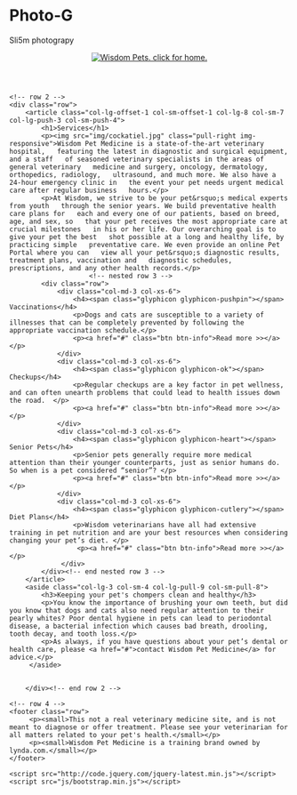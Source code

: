 # Photo-G
Sli5m photograpy
<!doctype html>
<html>  
<head>
    <meta charset="utf-8">
    <title>My Website</title>
    <meta name="viewport" content="width=device-width, initial-scale=1.0">
    <!-- Bootstrap -->
    <link href="css/bootstrap.min.css" rel="stylesheet">
    <link href="css/custom.css" rel="stylesheet">
    <script src="js/respond.js"></script>
</head>

<body>
<div class="container">
    <!-- row 1 -->
    <header class="row">
    	<div class="col-lg-6 col-sm-5">
        	<a href="index.html"><img src="img/logo.png" alt="Wisdom Pets. click for home."></a>
        </div>
    	<div class="col-lg-6 col-sm-7">
        	<img src="img/animals.jpg" alt="" class="hidden-xs">
        </div>
    </header>
    
    <!-- row 2 -->
    <div class="row">
    	<article class="col-lg-offset-1 col-sm-offset-1 col-lg-8 col-sm-7 col-lg-push-3 col-sm-push-4">
            <h1>Services</h1>
            <p><img src="img/cockatiel.jpg" class="pull-right img-responsive">Wisdom Pet Medicine is a state-of-the-art veterinary hospital,   featuring the latest in diagnostic and surgical equipment, and a staff   of seasoned veterinary specialists in the areas of general veterinary   medicine and surgery, oncology, dermatology, orthopedics, radiology,   ultrasound, and much more. We also have a 24-hour emergency clinic in   the event your pet needs urgent medical care after regular business   hours.</p>
            <p>At Wisdom, we strive to be your pet&rsquo;s medical experts from youth   through the senior years. We build preventative health care plans for   each and every one of our patients, based on breed, age, and sex, so   that your pet receives the most appropriate care at crucial milestones   in his or her life. Our overarching goal is to give your pet the best   shot possible at a long and healthy life, by practicing simple   preventative care. We even provide an online Pet Portal where you can   view all your pet&rsquo;s diagnostic results, treatment plans, vaccination and   diagnostic schedules,  prescriptions, and any other health records.</p>
                        <!-- nested row 3 -->
            <div class="row">
                <div class="col-md-3 col-xs-6">
                    <h4><span class="glyphicon glyphicon-pushpin"></span> Vaccinations</h4>
                    <p>Dogs and cats are susceptible to a variety of illnesses that can be completely prevented by following the appropriate vaccination schedule.</p>
                    <p><a href="#" class="btn btn-info">Read more >></a></p>
                </div>
                <div class="col-md-3 col-xs-6">
                    <h4><span class="glyphicon glyphicon-ok"></span> Checkups</h4>
                    <p>Regular checkups are a key factor in pet wellness, and can often unearth problems that could lead to health issues down the road.  </p>
                    <p><a href="#" class="btn btn-info">Read more >></a></p>
                </div>
                <div class="col-md-3 col-xs-6">
                    <h4><span class="glyphicon glyphicon-heart"></span> Senior Pets</h4>
                    <p>Senior pets generally require more medical attention than their younger counterparts, just as senior humans do. So when is a pet considered “senior”? </p>
                    <p><a href="#" class="btn btn-info">Read more >></a></p>
                </div>
                <div class="col-md-3 col-xs-6">
                    <h4><span class="glyphicon glyphicon-cutlery"></span> Diet Plans</h4>
                    <p>Wisdom veterinarians have all had extensive training in pet nutrition and are your best resources when considering changing your pet’s diet. </p>
                     <p><a href="#" class="btn btn-info">Read more >></a></p>
                 </div>
            </div><!-- end nested row 3 -->
        </article>
        <aside class="col-lg-3 col-sm-4 col-lg-pull-9 col-sm-pull-8">
        	<h3>Keeping your pet's chompers clean and healthy</h3>
            <p>You know the importance of brushing your own teeth, but did you know that dogs and cats also need regular attention to their pearly whites? Poor dental hygiene in pets can lead to periodontal disease, a bacterial infection which causes bad breath, drooling, tooth decay, and tooth loss.</p>
            <p>As always, if you have questions about your pet’s dental or health care, please <a href="#">contact Wisdom Pet Medicine</a> for advice.</p>
         </aside>
    

        </div><!-- end row 2 -->
    
    <!-- row 4 -->
    <footer class="row">
         <p><small>This not a real veterinary medicine site, and is not meant to diagnose or offer treatment. Please see your veterinarian for all matters related to your pet's health.</small></p>
         <p><small>Wisdom Pet Medicine is a training brand owned by lynda.com.</small></p>
    </footer>

</div> <!-- end container -->

<!-- javascript -->
	<script src="http://code.jquery.com/jquery-latest.min.js"></script>
    <script src="js/bootstrap.min.js"></script>
</body>
</html>

